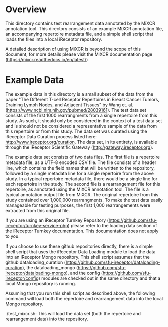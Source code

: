# Overview 
This directory contains test rearrangement data annotated by the MiXCR annotation tool. This directory consists of an example MiXCR annotation file, an accompanying repertoire metadata file, and a simple shell script that loads the files into a local iReceptor repository.

A detailed description of using MiXCR is beyond the scope of this document, for more details please visit the MiXCR documentation page (https://mixcr.readthedocs.io/en/latest/)

# Example Data

The example data in this directory is a small subset of the data from the paper "The Different T-cell Receptor Repertoires in Breast Cancer Tumors, Draining Lymph Nodes, and Adjacent Tissues" by Wang et. al. (https://www.ncbi.nlm.nih.gov/pubmed/28039161). The test data set consists of the first 1000 rearrangments from a single repertoire from this study. As such, it should only be considered in the context of a test data set and is should not be considered a representative sample of the data from this repertoire or from this study. The data set was curated using the iReceptor Data Curation process listed here: http://www.ireceptor.org/curation. The data set, in its entirety, is available through the iReceptor Scientific Gateway (http://gateway.ireceptor.org).

The example data set consists of two data files. The first file is a repertoire metadata file, as a UTF-8 encoded CSV file. The file consists of a header line, which contains the field names that will be written to the repository, followed by a single metadata line for a single repertoire from the above study. In a typical repertoire metadata file, there would be a single line for each repertoire in the study. The second file is a rearrangement file for this repertoire, as annotated using the MiXCR annotation tool. The file is a typical annotation output file from MiXCR. The original repertoire from this study contained over 1,000,000 rearrangments. To make the test data easily manageable for testing purposes, the first 1,000 rearrangements were extracted from this original file. 

If you are using an iReceptor Turnkey Repository (https://github.com/sfu-ireceptor/turnkey-service-php) please refer to the loading data section of the iReceptor Turnkey documentation. This documentation does not apply to you. 
 
If you choose to use these github repositories directly, there is a simple shell script that uses the iReceptor Data Loading module to load the data into an iReceptor Mongo repository. This shell script assumes that the github dataloading_curation (https://github.com/sfu-ireceptor/dataloading-curation), the dataloading_mongo (https://github.com/sfu-ireceptor/dataloading-mongo), and the config (https://github.com/sfu-ireceptor/config) modules are checked out in the same directory and that a local Mongo repository is running.

Assuming that you run this shell script as described above, the following command will load both the repertoire and rearrangement data into the local Mongo repository.

./test_mixcr.sh: This will load the data set (both the repertoire and rearrangement data) into the repository.
